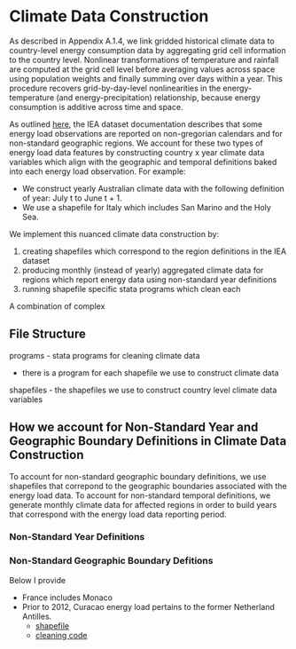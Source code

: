 # Climate Data Construction

As described in Appendix A.1.4, we link gridded historical climate data to country-level energy consumption data by aggregating grid cell information to the country level. Nonlinear transformations of temperature and rainfall are computed at the grid cell level before averaging values across space using population weights and finally summing over days within a year. This procedure recovers grid-by-day-level nonlinearities in the energy-temperature (and energy-precipitation) relationship, because energy consumption is additive across time and space.

As outlined [here](https://gitlab.com/ClimateImpactLab/Impacts/energy-code-release/blob/master/0_make_dataset/coded_issues/README.md), the IEA dataset documentation describes that some energy load observations are reported on non-gregorian calendars and for non-standard geographic regions. We account for these two types of energy load data features by constructing country x year climate data variables which align with the geographic and temporal definitions baked into each energy load observation. For example:
* We construct yearly Australian climate data with the following definition of year: July t to June t + 1.  
* We use a shapefile for Italy which includes San Marino and the Holy Sea.

We implement this nuanced climate data construction by:
1. creating shapefiles which correspond to the region definitions in the IEA dataset
2. producing monthly (instead of yearly) aggregated climate data for regions which report energy data using non-standard year definitions 
3. running shapefile specific stata programs which clean each 

A combination of complex

## File Structure

programs - stata programs for cleaning climate data
* there is a program for each shapefile we use to construct climate data

shapefiles - the shapefiles we use to construct country level climate data variables 

## How we account for Non-Standard Year and Geographic Boundary Definitions in Climate Data Construction
To account for non-standard geographic boundary definitions, we use shapefiles that correpond to the geographic boundaries associated with the energy load data. To account for non-standard temporal definitions, we generate monthly climate data for affected regions in order to build years that correspond with the energy load data reporting period. 

### Non-Standard Year Definitions



### Non-Standard Geographic Boundary Defitions
Below I provide


- France includes Monaco
- Prior to 2012, Curacao energy load pertains to the former Netherland Antilles.
    - [shapefile]()
    - [cleaning code](https://gitlab.com/ClimateImpactLab/Impacts/energy-code-release/blob/master/0_make_dataset/climate/programs/clean_CUW_BES_ABW.do)
